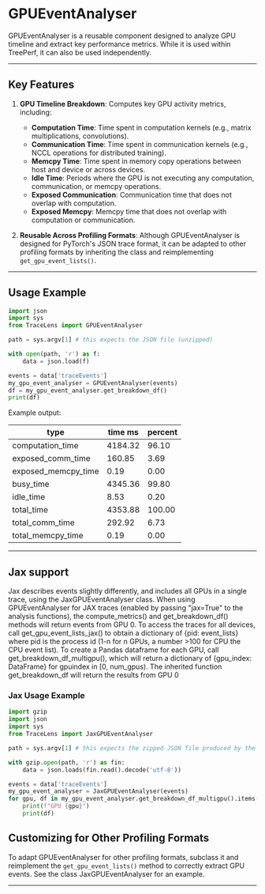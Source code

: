 # GPUEventAnalyser

GPUEventAnalyser is a reusable component designed to analyze GPU timeline and extract key performance metrics. While it is used within TreePerf, it can also be used independently.

---

## Key Features

1. **GPU Timeline Breakdown**: Computes key GPU activity metrics, including:
   - **Computation Time**: Time spent in computation kernels (e.g., matrix multiplications, convolutions).
   - **Communication Time**: Time spent in communication kernels (e.g., NCCL operations for distributed training).
   - **Memcpy Time**: Time spent in memory copy operations between host and device or across devices.
   - **Idle Time**: Periods where the GPU is not executing any computation, communication, or memcpy operations.
   - **Exposed Communication**: Communication time that does not overlap with computation.
   - **Exposed Memcpy**: Memcpy time that does not overlap with computation or communication.

2. **Reusable Across Profiling Formats**: Although GPUEventAnalyser is designed for PyTorch's JSON trace format, it can be adapted to other profiling formats by inheriting the class and reimplementing `get_gpu_event_lists()`.

---

## Usage Example

```python
import json
import sys
from TraceLens import GPUEventAnalyser

path = sys.argv[1] # this expects the JSON file (unzipped)

with open(path, 'r') as f:
    data = json.load(f)

events = data['traceEvents']
my_gpu_event_analyser = GPUEventAnalyser(events)
df = my_gpu_event_analyser.get_breakdown_df()
print(df)
```

Example output:

| type                  | time ms   | percent   |
| --------------------- | --------- | --------- |
| computation_time      | 4184.32   | 96.10     |
| exposed_comm_time     | 160.85    | 3.69      |
| exposed_memcpy_time   | 0.19      | 0.00      |
| busy_time            | 4345.36   | 99.80     |
| idle_time            | 8.53      | 0.20      |
| total_time           | 4353.88   | 100.00    |
| total_comm_time      | 292.92    | 6.73      |
| total_memcpy_time    | 0.19      | 0.00      |

---

## Jax support
Jax describes events slightly differently, and includes all GPUs in a single trace, using the JaxGPUEventAnalyser class.
When using GPUEventAnalyser for JAX traces (enabled by passing "jax=True" to the analysis functions),
the compute_metrics() and get_breakdown_df() methods will return events from GPU 0.
To access the traces for all devices, call get_gpu_event_lists_jax() to obtain a dictionary of
{pid: event_lists} where pid is the process id (1-n for n GPUs, a number >100 for CPU the CPU event list).
To create a Pandas dataframe for each GPU, call get_breakdown_df_multigpu(), which will return a dictionary of
{gpu_index: DataFrame} for gpuindex in [0, num_gpus).
The inherited function get_breakdown_df will return the results from GPU 0

### Jax Usage Example
```python
import gzip
import json
import sys
from TraceLens import JaxGPUEventAnalyser

path = sys.argv[1] # this expects the zipped JSON file produced by the

with gzip.open(path, 'r') as fin:
    data = json.loads(fin.read().decode('utf-8'))

events = data['traceEvents']
my_gpu_event_analyser = JaxGPUEventAnalyser(events)
for gpu, df in my_gpu_event_analyser.get_breakdown_df_multigpu().items():
    print(f"GPU {gpu}")
    print(df)
```

## Customizing for Other Profiling Formats

To adapt GPUEventAnalyser for other profiling formats, subclass it and reimplement the `get_gpu_event_lists()` method to correctly extract GPU events.
See the class JaxGPUEventAnalyser for an example.

---

